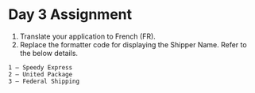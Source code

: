 # Day 3 Assignment
1. Translate your application to French (FR).
2. Replace the formatter code for displaying the Shipper Name. Refer to the below details.

```csv
1 – Speedy Express
2 – United Package
3 – Federal Shipping
```
